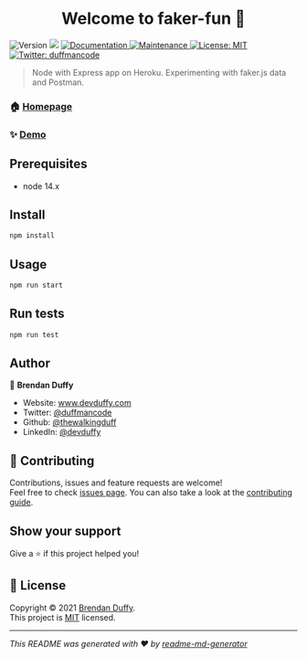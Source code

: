 <h1 align="center">Welcome to faker-fun 👋</h1>
<p>
  <img alt="Version" src="https://img.shields.io/badge/version-1.0.0-blue.svg?cacheSeconds=2592000" />
  <img src="https://img.shields.io/badge/node-14.x-blue.svg" />
  <a href="https://github.com/kogsio/littletiers#readme" target="_blank">
    <img alt="Documentation" src="https://img.shields.io/badge/documentation-yes-brightgreen.svg" />
  </a>
  <a href="https://github.com/kogsio/littletiers/graphs/commit-activity" target="_blank">
    <img alt="Maintenance" src="https://img.shields.io/badge/Maintained%3F-yes-green.svg" />
  </a>
  <a href="https://github.com/kogsio/littletiers/blob/master/LICENSE" target="_blank">
    <img alt="License: MIT" src="https://img.shields.io/github/license/thewalkingduff/faker-fun" />
  </a>
  <a href="https://twitter.com/duffmancode" target="_blank">
    <img alt="Twitter: duffmancode" src="https://img.shields.io/twitter/follow/duffmancode.svg?style=social" />
  </a>
</p>

> Node with Express app on Heroku.  Experimenting with faker.js data and Postman.

### 🏠 [Homepage](https://github.com/kogsio/littletiers#readme)

### ✨ [Demo](https://faker-fun.herokuapp.com/)

## Prerequisites

- node 14.x

## Install

```sh
npm install
```

## Usage

```sh
npm run start
```

## Run tests

```sh
npm run test
```

## Author

👤 **Brendan Duffy**

* Website: www.devduffy.com
* Twitter: [@duffmancode](https://twitter.com/duffmancode)
* Github: [@thewalkingduff](https://github.com/thewalkingduff)
* LinkedIn: [@devduffy](https://linkedin.com/in/devduffy)

## 🤝 Contributing

Contributions, issues and feature requests are welcome!<br />Feel free to check [issues page](https://github.com/kogsio/littletiers/issues). You can also take a look at the [contributing guide](https://github.com/kogsio/littletiers/blob/master/CONTRIBUTING.md).

## Show your support

Give a ⭐️ if this project helped you!

## 📝 License

Copyright © 2021 [Brendan Duffy](https://github.com/thewalkingduff).<br />
This project is [MIT](https://github.com/kogsio/littletiers/blob/master/LICENSE) licensed.

***
_This README was generated with ❤️ by [readme-md-generator](https://github.com/kefranabg/readme-md-generator)_